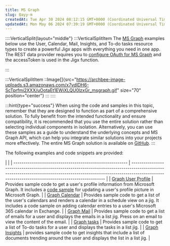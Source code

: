 ```yaml
---
title: MS Graph
slug: Qayy-m
createdAt: Tue Apr 30 2024 08:12:15 GMT+0000 (Coordinated Universal Time)
updatedAt: Mon May 06 2024 07:39:19 GMT+0000 (Coordinated Universal Time)
---
```


::::VerticalSplit{layout="middle"}
:::VerticalSplitItem
The [MS Graph](https://docs.jigx.com/microsoft-graph-oauth) examples below use the User, Calendar, Mail, Insights, and To-do tasks resource types to create a powerful Jigx apps with everything you need in one app. The REST data provider requires you to [configure OAuth for MS Graph](https://docs.jigx.com/configuring-oauth-for-ms-graph) and the accessToken is used in the Jigx function.

:::

:::VerticalSplitItem
::Image[]{src="https://archbee-image-uploads.s3.amazonaws.com/x7vdIDH6-ScTprfmi2XXX/uOotaEt1EWiXLQU0lzxGr_msgraph.gif" size="70" position="center"}
:::
::::

:::hint{type="success"}
When using the code and samples in this topic, remember that they are designed to function as part of a comprehensive solution. To fully benefit from the intended functionality and ensure compatibility, it is recommended that you use the entire solution rather than selecting individual components in isolation. Alternatively, you can use these samples as a guide to understand the underlying concepts and MS Graph API, which can help you integrate similar solutions into your projects more effectively. The entire MS Graph solution is available on [GitHub](https://github.com/jigx-com/jigx-samples/tree/main/quickstart/jigx-MS-Graph-demonstrator).
:::

The following examples and code snippets are provided:

|                                                               |
| -------------------------------------------------------- | ----------------------------------------------------------------------------------------------------------------------------------------------------------------------------------------------------------------------------- |
| [Graph User Profile](<./MS Graph/Graph User Profile.md>) | Provides sample code to get a user's profile information from Microsoft Graph. It includes a [code sample](<./MS Graph/Graph User Profile/Update Profile Photo.md>) for updating a user's profile picture in Microsoft Graph. |
| [Graph Calendar](<./MS Graph/Graph Calendar.md>)         | Provides sample code to get a list of the user's calendars and renders a calendar in a schedule view on a jig. It includes a code sample on adding calendar entries to a user's Microsoft 365 calendar in Exchange.           |
| [Graph Mail](<./MS Graph/Graph Mail.md>)                 | Provides sample code to get a list of emails for a user and displays the emails in a list jig. Press on an email to view the content of the email.                                                                            |
| [Graph tasks](<./MS Graph/Graph tasks.md>)               | Provides sample code to get a list of To-do tasks for a user and displays the tasks in a list jig.             |
| [Graph Insights](<./MS Graph/Graph Insights.md>)         | provides sample code to get insights that include a list of documents trending around the user and displays the list in a list jig.            |
